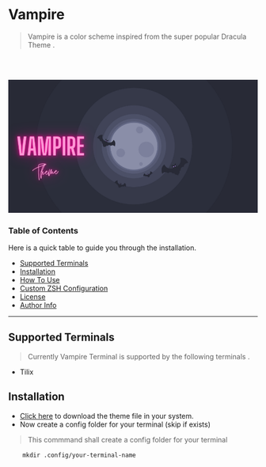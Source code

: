 # Vampire 
> Vampire is a color scheme inspired from the super popular Dracula Theme . 
<br>
<br/>

![Project Banner](./Images/Banner.png)

### Table of Contents
Here is a quick table to guide you through the installation.

- [Supported Terminals](#Supported-Terminals)
- [Installation](#Installation)
- [How To Use](#How-To-Use)
- [Custom ZSH Configuration](#Custom-ZSH-Configuration)
- [License](#license)
- [Author Info](#author-info)

---
## Supported Terminals 
> Currently Vampire Terminal is supported by the following terminals .
* Tilix




## Installation
<p>
  
* [Click here](https://github.com/BiswasJishnu/Vampire-Terminal-Theme/releases/download/v0.1/Vampire.json) to download the theme file in your system.
* Now create a config folder for your terminal (skip if exists)
> This commmand shall create a config folder for your terminal 
```html
    mkdir .config/your-terminal-name
```

<p/>
